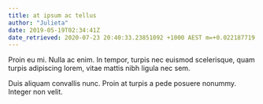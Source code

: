 ```yaml
---
title: at ipsum ac tellus
author: "Julieta"
date: 2019-05-19T02:34:41Z
date_retrieved: 2020-07-23 20:40:33.23851092 +1000 AEST m=+0.022187719
---
```


Proin eu mi. Nulla ac enim. In tempor, turpis nec euismod scelerisque, quam turpis adipiscing lorem, vitae mattis nibh ligula nec sem.

Duis aliquam convallis nunc. Proin at turpis a pede posuere nonummy. Integer non velit.
